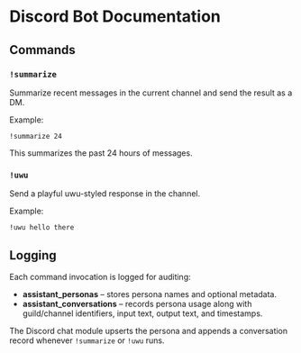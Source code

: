 # Discord Bot Documentation

## Commands

### `!summarize`
Summarize recent messages in the current channel and send the result as a DM.

Example:
```text
!summarize 24
```
This summarizes the past 24 hours of messages.

### `!uwu`
Send a playful uwu-styled response in the channel.

Example:
```text
!uwu hello there
```

## Logging

Each command invocation is logged for auditing:

- **assistant_personas** – stores persona names and optional metadata.
- **assistant_conversations** – records persona usage along with guild/channel identifiers, input text, output text, and timestamps.

The Discord chat module upserts the persona and appends a conversation record whenever `!summarize` or `!uwu` runs.
